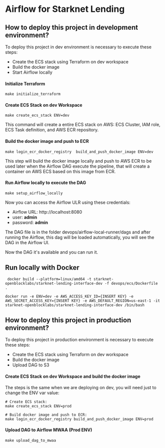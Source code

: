 # Airflow for Starknet Lending

## How to deploy this project in development environment?

To deploy this project in dev environment is necessary to execute these steps:

* Create the ECS stack using Terraform on dev workspace
* Build the docker image
* Start Airflow locally

#### Initialize Terraform

```
make initialize_terraform
```
#### Create ECS Stack on dev Workspace

```
make create_ecs_stack ENV=dev
```

This command will create a entire ECS stack on AWS: ECS Cluster, IAM role, ECS Task definition, and AWS ECR repository.

#### Build the docker image and push to ECR

```
make login_ecr_docker_registry  build_and_push_docker_image ENV=dev
```

This step will build the docker image locally and push to AWS ECR to be used later when the Airflow DAG execute the pipeline, that will create a container on AWS ECS based on this image from ECR.

#### Run Airflow locally to execute the DAG

```
make setup_airflow_locally
```

Now you can access the Airflow ULR using these credentials:
* Airflow URL: http://localhost:8080
* user: **admin**
* password: **admin**

The DAG file is in the folder devops/airflow-local-runner/dags and after running the Airflow, this dag will be loaded automatically, you will see the DAG in the Airflow UI.

Now the DAG it's available and you can run it.

## Run locally with Docker

```
 docker build --platform=linux/amd64 -t starknet-openblocklabs/starknet-lending-interface-dev -f devops/ecs/Dockerfile .
```
```
docker run -e ENV=dev -e AWS_ACCESS_KEY_ID={INSERT KEY} -e AWS_SECRET_ACCESS_KEY={INSERT KEY} -e AWS_DEFAULT_REGION=us-east-1 -it starknet-openblocklabs/starknet-lending-interface-dev /bin/bash
```
## How to deploy this project in production environment?

To deploy this project in production environment is necessary to execute these steps:

* Create the ECS stack using Terraform on dev workspace
* Build the docker image
* Upload DAG to S3

#### Create ECS Stack on dev Workspace and build the docker image

The steps is the same when we are deploying on dev, you will need just to change the ENV var value:

```
# Create ECS stack:
make create_ecs_stack ENV=prod

# Build docker image and push to ECR:
make login_ecr_docker_registry build_and_push_docker_image ENV=prod
``` 
#### Upload DAG to Airflow MWAA (Prod ENV)

```
make upload_dag_to_mwaa
```